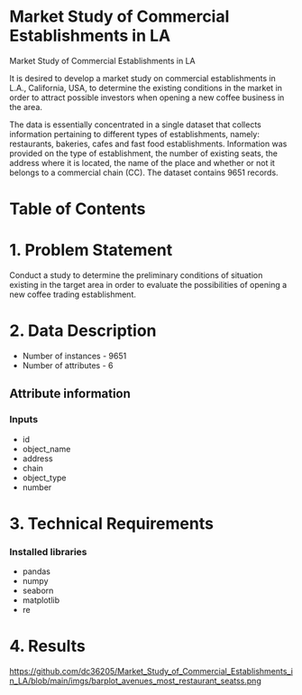 Market Study of Commercial Establishments in LA
=================

Market Study of Commercial Establishments in LA

It is desired to develop a market study on commercial establishments in L.A., California, USA, to determine the existing conditions in the market in order to attract possible investors when opening a new coffee business in the area.

The data is essentially concentrated in a single dataset that collects information pertaining to different types of establishments, namely: restaurants, bakeries, cafes and fast food establishments. Information was provided on the type of establishment, the number of existing seats, the address where it is located, the name of the place and whether or not it belongs to a commercial chain (CC). The dataset contains 9651 records.

Table of Contents
=================
# 1. Problem Statement

Conduct a study to determine the preliminary conditions of situation existing in the target area in order to evaluate the possibilities of opening a new coffee trading establishment.

# 2. Data Description

* Number of instances - 9651
* Number of attributes - 6

## Attribute information 

### Inputs
* id 
* object_name
* address
* chain 
* object_type
* number

# 3. Technical Requirements

### Installed libraries
* pandas
* numpy
* seaborn
* matplotlib
* re

# 4. Results

https://github.com/dc36205/Market_Study_of_Commercial_Establishments_in_LA/blob/main/imgs/barplot_avenues_most_restaurant_seatss.png

